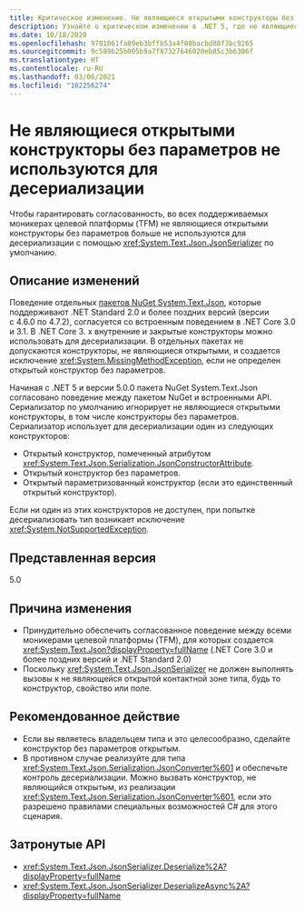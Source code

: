 ```yaml
---
title: Критическое изменение. Не являющиеся открытыми конструкторы без параметров не используются для десериализации
description: Узнайте о критическом изменении в .NET 5, где не являющиеся открытыми конструкторы без параметров больше не используются для десериализации с помощью JsonSerializer.
ms.date: 10/18/2020
ms.openlocfilehash: 9781061fa89eb3bffb53a4f08bacbd88f3bc9265
ms.sourcegitcommit: 9c589b25b005b9a7f87327646020eb85c3b6306f
ms.translationtype: HT
ms.contentlocale: ru-RU
ms.lasthandoff: 03/06/2021
ms.locfileid: "102256274"
---
```

# <a name="non-public-parameterless-constructors-not-used-for-deserialization"></a>Не являющиеся открытыми конструкторы без параметров не используются для десериализации

Чтобы гарантировать согласованность, во всех поддерживаемых моникерах целевой платформы (TFM) не являющиеся открытыми конструкторы без параметров больше не используются для десериализации с помощью <xref:System.Text.Json.JsonSerializer> по умолчанию.

## <a name="change-description"></a>Описание изменений

Поведение отдельных [пакетов NuGet System.Text.Json](https://www.nuget.org/packages/System.Text.Json/), которые поддерживают .NET Standard 2.0 и более поздних версий (версии с 4.6.0 по 4.7.2), согласуется со встроенным поведением в .NET Core 3.0 и 3.1. В .NET Core 3. x внутренние и закрытые конструкторы можно использовать для десериализации. В отдельных пакетах не допускаются конструкторы, не являющиеся открытыми, и создается исключение <xref:System.MissingMethodException>, если не определен открытый конструктор без параметров.

Начиная с .NET 5 и версии 5.0.0 пакета NuGet System.Text.Json согласовано поведение между пакетом NuGet и встроенными API. Сериализатор по умолчанию игнорирует не являющиеся открытыми конструкторы, в том числе конструкторы без параметров. Сериализатор использует для десериализации один из следующих конструкторов:

- Открытый конструктор, помеченный атрибутом <xref:System.Text.Json.Serialization.JsonConstructorAttribute>.
- Открытый конструктор без параметров.
- Открытый параметризованный конструктор (если это единственный открытый конструктор).

Если ни один из этих конструкторов не доступен, при попытке десериализовать тип возникает исключение <xref:System.NotSupportedException>.

## <a name="version-introduced"></a>Представленная версия

5.0

## <a name="reason-for-change"></a>Причина изменения

- Принудительно обеспечить согласованное поведение между всеми моникерами целевой платформы (TFM), для которых создается <xref:System.Text.Json?displayProperty=fullName> (.NET Core 3.0 и более поздних версий и .NET Standard 2.0)
- Поскольку <xref:System.Text.Json.JsonSerializer> не должен выполнять вызовы к не являющейся открытой контактной зоне типа, будь то конструктор, свойство или поле.

## <a name="recommended-action"></a>Рекомендованное действие

- Если вы являетесь владельцем типа и это целесообразно, сделайте конструктор без параметров открытым.
- В противном случае реализуйте для типа <xref:System.Text.Json.Serialization.JsonConverter%601> и обеспечьте контроль десериализации. Можно вызвать конструктор, не являющийся открытым, из реализации <xref:System.Text.Json.Serialization.JsonConverter%601>, если это разрешено правилами специальных возможностей C# для этого сценария.

## <a name="affected-apis"></a>Затронутые API

- <xref:System.Text.Json.JsonSerializer.Deserialize%2A?displayProperty=fullName>
- <xref:System.Text.Json.JsonSerializer.DeserializeAsync%2A?displayProperty=fullName>

<!--

### Affected APIs

- `Overload:System.Text.Json.JsonSerializer.Deserialize`
- `Overload:System.Text.Json.JsonSerializer.DeserializeAsync`

### Category

Serialization

-->
